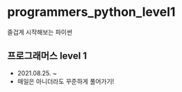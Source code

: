 # programmers_python_level1
즐겁게 시작해보는 파이썬

## 프로그래머스 level 1
- 2021.08.25. ~
- 매일은 아니더라도 꾸준하게 풀어가기!
